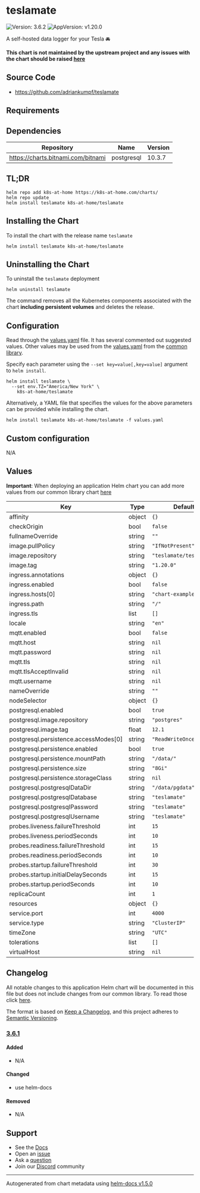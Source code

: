 # teslamate

![Version: 3.6.2](https://img.shields.io/badge/Version-3.6.2-informational?style=flat-square) ![AppVersion: v1.20.0](https://img.shields.io/badge/AppVersion-v1.20.0-informational?style=flat-square)

A self-hosted data logger for your Tesla 🚘

**This chart is not maintained by the upstream project and any issues with the chart should be raised [here](https://github.com/k8s-at-home/charts/issues/new/choose)**

## Source Code

* <https://github.com/adriankumpf/teslamate>

## Requirements

## Dependencies

| Repository | Name | Version |
|------------|------|---------|
| https://charts.bitnami.com/bitnami | postgresql | 10.3.7 |

## TL;DR

```console
helm repo add k8s-at-home https://k8s-at-home.com/charts/
helm repo update
helm install teslamate k8s-at-home/teslamate
```

## Installing the Chart

To install the chart with the release name `teslamate`

```console
helm install teslamate k8s-at-home/teslamate
```

## Uninstalling the Chart

To uninstall the `teslamate` deployment

```console
helm uninstall teslamate
```

The command removes all the Kubernetes components associated with the chart **including persistent volumes** and deletes the release.

## Configuration

Read through the [values.yaml](./values.yaml) file. It has several commented out suggested values.
Other values may be used from the [values.yaml](https://github.com/k8s-at-home/library-charts/tree/main/charts/stable/common/values.yaml) from the [common library](https://github.com/k8s-at-home/library-charts/tree/main/charts/stable/common).

Specify each parameter using the `--set key=value[,key=value]` argument to `helm install`.

```console
helm install teslamate \
  --set env.TZ="America/New York" \
    k8s-at-home/teslamate
```

Alternatively, a YAML file that specifies the values for the above parameters can be provided while installing the chart.

```console
helm install teslamate k8s-at-home/teslamate -f values.yaml
```

## Custom configuration

N/A

## Values

**Important**: When deploying an application Helm chart you can add more values from our common library chart [here](https://github.com/k8s-at-home/library-charts/tree/main/charts/stable/common)

| Key | Type | Default | Description |
|-----|------|---------|-------------|
| affinity | object | `{}` |  |
| checkOrigin | bool | `false` |  |
| fullnameOverride | string | `""` |  |
| image.pullPolicy | string | `"IfNotPresent"` |  |
| image.repository | string | `"teslamate/teslamate"` |  |
| image.tag | string | `"1.20.0"` |  |
| ingress.annotations | object | `{}` |  |
| ingress.enabled | bool | `false` |  |
| ingress.hosts[0] | string | `"chart-example.local"` |  |
| ingress.path | string | `"/"` |  |
| ingress.tls | list | `[]` |  |
| locale | string | `"en"` |  |
| mqtt.enabled | bool | `false` |  |
| mqtt.host | string | `nil` |  |
| mqtt.password | string | `nil` |  |
| mqtt.tls | string | `nil` |  |
| mqtt.tlsAcceptInvalid | string | `nil` |  |
| mqtt.username | string | `nil` |  |
| nameOverride | string | `""` |  |
| nodeSelector | object | `{}` |  |
| postgresql.enabled | bool | `true` |  |
| postgresql.image.repository | string | `"postgres"` |  |
| postgresql.image.tag | float | `12.1` |  |
| postgresql.persistence.accessModes[0] | string | `"ReadWriteOnce"` |  |
| postgresql.persistence.enabled | bool | `true` |  |
| postgresql.persistence.mountPath | string | `"/data/"` |  |
| postgresql.persistence.size | string | `"8Gi"` |  |
| postgresql.persistence.storageClass | string | `nil` |  |
| postgresql.postgresqlDataDir | string | `"/data/pgdata"` |  |
| postgresql.postgresqlDatabase | string | `"teslamate"` |  |
| postgresql.postgresqlPassword | string | `"teslamate"` |  |
| postgresql.postgresqlUsername | string | `"teslamate"` |  |
| probes.liveness.failureThreshold | int | `15` |  |
| probes.liveness.periodSeconds | int | `10` |  |
| probes.readiness.failureThreshold | int | `15` |  |
| probes.readiness.periodSeconds | int | `10` |  |
| probes.startup.failureThreshold | int | `30` |  |
| probes.startup.initialDelaySeconds | int | `15` |  |
| probes.startup.periodSeconds | int | `10` |  |
| replicaCount | int | `1` |  |
| resources | object | `{}` |  |
| service.port | int | `4000` |  |
| service.type | string | `"ClusterIP"` |  |
| timeZone | string | `"UTC"` |  |
| tolerations | list | `[]` |  |
| virtualHost | string | `nil` |  |

## Changelog

All notable changes to this application Helm chart will be documented in this file but does not include changes from our common library. To read those click [here](https://github.com/k8s-at-home/library-charts/tree/main/charts/stable/common#changelog).

The format is based on [Keep a Changelog](https://keepachangelog.com/en/1.0.0/), and this project adheres to [Semantic Versioning](https://semver.org/spec/v2.0.0.html).

### [3.6.1]

#### Added

- N/A

#### Changed

- use helm-docs

#### Removed

- N/A

[3.6.1]: #3.6.1

## Support

- See the [Docs](https://docs.k8s-at-home.com/our-helm-charts/getting-started/)
- Open an [issue](https://github.com/k8s-at-home/charts/issues/new/choose)
- Ask a [question](https://github.com/k8s-at-home/organization/discussions)
- Join our [Discord](https://discord.gg/sTMX7Vh) community

----------------------------------------------
Autogenerated from chart metadata using [helm-docs v1.5.0](https://github.com/norwoodj/helm-docs/releases/v1.5.0)